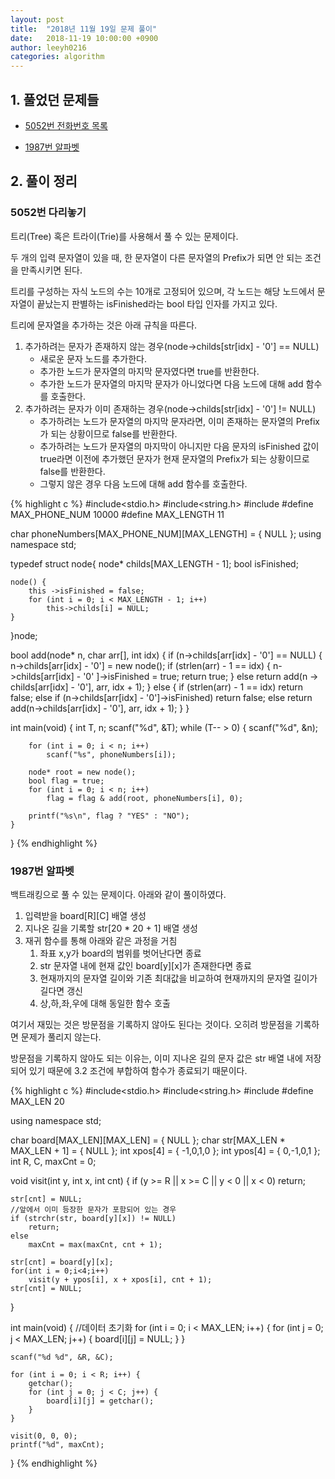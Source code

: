 ```yaml
---
layout: post
title:  "2018년 11월 19일 문제 풀이"
date:   2018-11-19 10:00:00 +0900
author: leeyh0216
categories: algorithm
---
```


## 1. 풀었던 문제들
* [5052번 전화번호 목록](https://www.acmicpc.net/problem/5052)

* [1987번 알파벳](https://www.acmicpc.net/problem/1987)

## 2. 풀이 정리

### 5052번 다리놓기

트리(Tree) 혹은 트라이(Trie)를 사용해서 풀 수 있는 문제이다.

두 개의 입력 문자열이 있을 때, 한 문자열이 다른 문자열의 Prefix가 되면 안 되는 조건을 만족시키면 된다.

트리를 구성하는 자식 노드의 수는 10개로 고정되어 있으며, 각 노드는 해당 노드에서 문자열이 끝났는지 판별하는 isFinished라는 bool 타입 인자를 가지고 있다.

트리에 문자열을 추가하는 것은 아래 규칙을 따른다.

1. 추가하려는 문자가 존재하지 않는 경우(node->childs[str[idx] - '0'] == NULL)
   * 새로운 문자 노드를 추가한다.
   * 추가한 노드가 문자열의 마지막 문자였다면 true를 반환한다.
   * 추가한 노드가 문자열의 마지막 문자가 아니었다면 다음 노드에 대해 add 함수를 호출한다.
2. 추가하려는 문자가 이미 존재하는 경우(node->childs[str[idx] - '0'] != NULL)
   * 추가하려는 노드가 문자열의 마지막 문자라면, 이미 존재하는 문자열의 Prefix가 되는 상황이므로 false를 반환한다.
   * 추가하려는 노드가 문자열의 마지막이 아니지만 다음 문자의 isFinished 값이 true라면 이전에 추가했던 문자가 현재 문자열의  Prefix가 되는 상황이므로 false를 반환한다.
   * 그렇지 않은 경우 다음 노드에 대해 add 함수를 호출한다.

{% highlight c %}
#include<stdio.h>
#include<string.h>
#include<algorithm>
#define MAX_PHONE_NUM 10000
#define MAX_LENGTH 11

char phoneNumbers[MAX_PHONE_NUM][MAX_LENGTH] = { NULL };
using namespace std;

typedef struct node{
	node* childs[MAX_LENGTH - 1];
	bool isFinished;

	node() {
		this ->isFinished = false;
		for (int i = 0; i < MAX_LENGTH - 1; i++)
			this->childs[i] = NULL;
	}
}node;

bool add(node* n, char arr[], int idx) {
	if (n->childs[arr[idx] - '0'] == NULL) {
		n->childs[arr[idx] - '0'] = new node();
		if (strlen(arr) - 1 == idx) {
			n->childs[arr[idx] - '0' ]->isFinished = true;
			return true;
		}
		else
			return add(n -> childs[arr[idx] - '0'], arr, idx + 1);
	}
	else {
		if (strlen(arr) - 1 == idx)
			return false;
		else if (n->childs[arr[idx] - '0']->isFinished)
			return false;
		else
			return add(n->childs[arr[idx] - '0'], arr, idx + 1);
	}
}

int main(void) {
	int T, n;
	scanf("%d", &T);
	while (T-- > 0) {
		scanf("%d", &n);

		for (int i = 0; i < n; i++)
			scanf("%s", phoneNumbers[i]);

		node* root = new node();
		bool flag = true;
		for (int i = 0; i < n; i++) 
			flag = flag & add(root, phoneNumbers[i], 0);
		
		printf("%s\n", flag ? "YES" : "NO");
	}
}
{% endhighlight %}

### 1987번 알파벳

백트래킹으로 풀 수 있는 문제이다. 아래와 같이 풀이하였다.

1. 입력받을 board[R][C] 배열 생성
2. 지나온 길을 기록할 str[20 * 20 + 1] 배열 생성
3. 재귀 함수를 통해 아래와 같은 과정을 거침
   1. 좌표 x,y가 board의 범위를 벗어난다면 종료
   2. str 문자열 내에 현재 값인 board[y][x]가 존재한다면 종료
   3. 현재까지의 문자열 길이와 기존 최대값을 비교하여 현재까지의 문자열 길이가 길다면 갱신
   4. 상,하,좌,우에 대해 동일한 함수 호출

여기서 재밌는 것은 방문점을 기록하지 않아도 된다는 것이다. 오히려 방문점을 기록하면 문제가 풀리지 않는다.

방문점을 기록하지 않아도 되는 이유는, 이미 지나온 길의 문자 값은 str 배열 내에 저장되어 있기 때문에 3.2 조건에 부합하여 함수가 종료되기 때문이다.

{% highlight c %}
#include<stdio.h>
#include<string.h>
#include<algorithm>
#define MAX_LEN 20

using namespace std;

char board[MAX_LEN][MAX_LEN] = { NULL };
char str[MAX_LEN * MAX_LEN + 1] = { NULL };
int xpos[4] = { -1,0,1,0 };
int ypos[4] = { 0,-1,0,1 };
int R, C, maxCnt = 0;

void visit(int y, int x, int cnt) {
	if (y >= R || x >= C || y < 0 || x < 0)
		return;
	
	str[cnt] = NULL;
	//앞에서 이미 등장한 문자가 포함되어 있는 경우
	if (strchr(str, board[y][x]) != NULL)
		return;
	else
		maxCnt = max(maxCnt, cnt + 1);

	str[cnt] = board[y][x];
	for(int i = 0;i<4;i++)
		visit(y + ypos[i], x + xpos[i], cnt + 1);
	str[cnt] = NULL;
}

int main(void) {
	//데이터 초기화
	for (int i = 0; i < MAX_LEN; i++) {
		for (int j = 0; j < MAX_LEN; j++) {
			board[i][j] = NULL;
		}
	}

	scanf("%d %d", &R, &C);

	for (int i = 0; i < R; i++) {
		getchar();
		for (int j = 0; j < C; j++) {
			board[i][j] = getchar();
		}
	}

	visit(0, 0, 0);
	printf("%d", maxCnt);
}
{% endhighlight %}